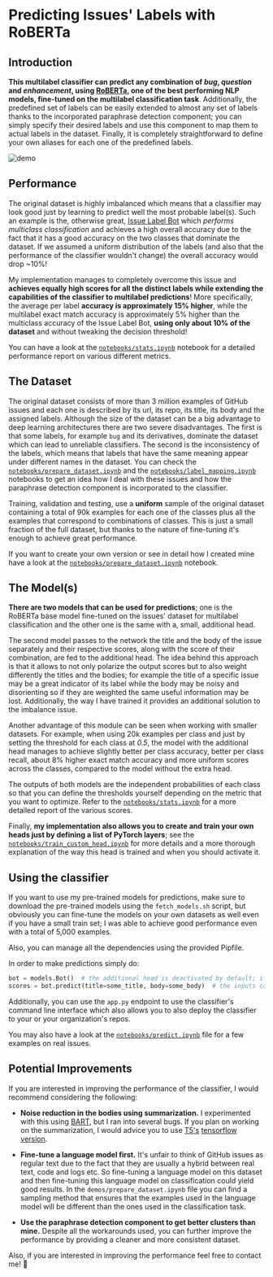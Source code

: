 # Predicting Issues' Labels with RoBERTa

## Introduction
**This multilabel classifier can predict any combination of *bug*, *question* and *enhancement*, using [RoBERTa](https://arxiv.org/abs/1907.11692), one of the best performing NLP models, fine-tuned on the multilabel classification task**. Additionally, the predefined set of labels can be easily extended to almost any set of labels thanks to the incorporated paraphrase detection component; you can simply specify their desired labels and use this component to map them to actual labels in the dataset. Finally, it is completely straightforward to define your own aliases for each one of the predefined labels. 


![demo](https://github.com/GiorgosKarantonis/images/blob/master/label_bot/demo.gif)


## Performance
The original dataset is highly imbalanced which means that a classifier may look good just by learning to predict well the most probable label(s). Such an example is the, otherwise great, [Issue Label Bot](https://github.com/machine-learning-apps/Issue-Label-Bot) which *performs multiclass classification* and achieves a high overall accuracy due to the fact that it has a good accuracy on the two classes that dominate the dataset. If we assumed a uniform distribution of the labels (and also that the performance of the classifier wouldn't change) the overall accuracy would drop ~10%! 

My implementation manages to completely overcome this issue and **achieves equally high scores for all the distinct labels while extending the capabilities of the classifier to multilabel predictions**! More specifically, the average per label **accuracy is approximately 15% higher**, while the multilabel exact match accuracy is approximately 5% higher than the multiclass accuracy of the Issue Label Bot, **using only about 10% of the dataset** and without tweaking the decision threshold! 

You can have a look at the [`notebooks/stats.ipynb`](https://github.com/GiorgosKarantonis/Github-Issues-Classifier/blob/master/notebooks/stats.ipynb) notebook for a detailed performance report on various different metrics. 


## The Dataset
The original dataset consists of more than 3 million examples of GitHub issues and each one is described by its url, its repo, its title, its body and the assigned labels. Although the size of the dataset can be a big advantage to deep learning architectures there are two severe disadvantages. The first is that some labels, for example `bug` and its derivatives, dominate the dataset which can lead to unreliable classifiers. The second is the inconsistency of the labels, which means that labels that have the same meaning appear under different names in the dataset. You can check the [`notebooks/prepare_dataset.ipynb`](https://github.com/GiorgosKarantonis/Github-Issues-Classifier/blob/master/notebooks/prepare%20dataset.ipynb) and the [`notebooks/label_mapping.ipynb`](https://github.com/GiorgosKarantonis/Github-Issues-Classifier/blob/master/notebooks/label_mapping.ipynb) notebooks to get an idea how I deal with these issues and how the paraphrase detection component is incorporated to the classifier. 

Training, validation and testing, use a **uniform** sample of the original dataset containing a total of 90k examples for each one of the classes plus all the examples that correspond to combinations of classes. This is just a small fraction of the full dataset, but thanks to the nature of fine-tuning it's enough to achieve great performance. 

If you want to create your own version or see in detail how I created mine have a look at the [`notebooks/prepare_dataset.ipynb`](https://github.com/GiorgosKarantonis/Github-Issues-Classifier/blob/master/notebooks/prepare%20dataset.ipynb) notebook. 


## The Model(s)
**There are two models that can be used for predictions**; one is the RoBERTa base model fine-tuned on the issues' dataset for multilabel classification and the other one is the same with a, small, additional head. 

The second model passes to the network the title and the body of the issue separately and their respective scores, along with the score of their combination, are fed to the additional head. The idea behind this approach is that it allows to not only polarize the output scores but to also weight differently the titles and the bodies; for example the title of a specific issue may be a great indicator of its label while the body may be noisy and disorienting so if they are weighted the same useful information may be lost. Additionally, the way I have trained it provides an additional solution to the imbalance issue. 

Another advantage of this module can be seen when working with smaller datasets. For example, when using 20k examples per class and just by setting the threshold for each class at *0.5*, the model with the additional head manages to achieve slightly better per class accuracy, better per class recall, about 8% higher exact match accuracy and more uniform scores across the classes, compared to the model without the extra head. 

The outputs of both models are the independent probabilities of each class so that you can define the thresholds yourself depending on the metric that you want to optimize. Refer to the [`notebooks/stats.ipynb`](https://github.com/GiorgosKarantonis/Github-Issues-Classifier/blob/master/notebooks/stats.ipynb) for a more detailed report of the various scores. 

Finally, **my implementation also allows you to create and train your own heads just by defining a list of PyTorch layers**; see the [`notebooks/train_custom_head.ipynb`](https://github.com/GiorgosKarantonis/Github-Issues-Classifier/blob/master/notebooks/train_custom_head.ipynb) for more details and a more thorough explanation of the way this head is trained and when you should activate it.


## Using the classifier
If you want to use my pre-trained models for predictions, make sure to download the pre-trained models using the `fetch_models.sh` script, but obviously you can fine-tune the models on your own datasets as well even if you have a small train set; I was able to achieve good performance even with a total of 5,000 examples. 

Also, you can manage all the dependencies using the provided Pipfile. 

In order to make predictions simply do:

```python
bot = models.Bot()  # the additional head is deactivated by default; if you want to use it just pass use_head=True
scores = bot.predict(title=some_title, body=some_body)  # the inputs can be a single string, a list of strings, a pd.Series object or a pd.DataFrame object
```
Additionally, you can use the `app.py` endpoint to use the classifier's command line interface which also allows you to also deploy the classifier to your or your organization's repos. 

You may also have a look at the [`notebooks/predict.ipynb`](https://github.com/GiorgosKarantonis/Github-Issues-Classifier/blob/master/notebooks/predict.ipynb) file for a few examples on real issues. 


## Potential Improvements
If you are interested in improving the performance of the classifier, I would recommend considering the following: 

* **Noise reduction in the bodies using summarization.** I experimented with this using [BART](https://arxiv.org/abs/1910.13461), but I ran into several bugs. If you plan on working on the summarization, I would advice you to use [T5's](https://arxiv.org/abs/1910.10683) [tensorflow version](https://huggingface.co/transformers/model_doc/t5.html#tft5forconditionalgeneration). 

* **Fine-tune a language model first.** It's unfair to think of GitHub issues as regular text due to the fact that they are usually a hybrid between real text, code and logs etc. So fine-tuning a language model on this dataset and then fine-tuning this language model on classification could yield good results. In the `demos/prepare_dataset.ipynb` file you can find a sampling method that ensures that the examples used in the language model will be different than the ones used in the classification task. 

* **Use the paraphrase detection component to get better clusters than mine.** Despite all the workarounds used, you can further improve the performance by providing a cleaner and more consistent dataset. 

Also, if you are interested in improving the performance feel free to contact me! 🙂 
